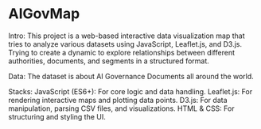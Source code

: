 # AIGovMap
Intro:
This project is a web-based interactive data visualization map that tries to analyze various datasets using JavaScript, Leaflet.js, and D3.js. Trying to create a dynamic to explore relationships between different authorities, documents, and segments in a structured format. 

Data:
The dataset is about AI Governance Documents all around the world.

Stacks:
JavaScript (ES6+): For core logic and data handling.
Leaflet.js: For rendering interactive maps and plotting data points.
D3.js: For data manipulation, parsing CSV files, and visualizations.
HTML & CSS: For structuring and styling the UI.
